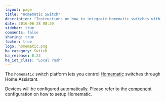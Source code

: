 ```yaml
---
layout: page
title: "Homematic Switch"
description: "Instructions on how to integrate Homematic switches within Home Assistant."
date: 2016-06-28 08:30
sidebar: true
comments: false
sharing: true
footer: true
logo: homematic.png
ha_category: Switch
ha_release: 0.23
ha_iot_class: "Local Push"
---
```


The `homematic` switch platform lets you control [Homematic](http://www.homematic.com/) switches through Home Assistant.

Devices will be configured automatically. Please refer to the [component](/components/homematic/) configuration on how to setup Homematic.